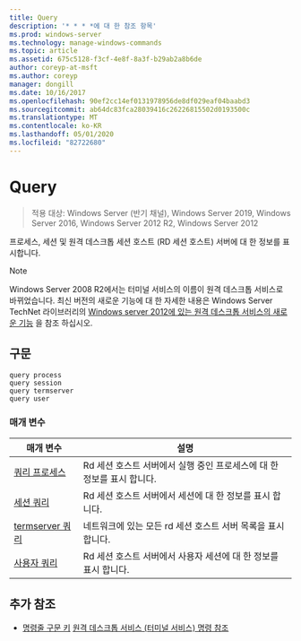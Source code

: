```yaml
---
title: Query
description: '* * * *에 대 한 참조 항목'
ms.prod: windows-server
ms.technology: manage-windows-commands
ms.topic: article
ms.assetid: 675c5128-f3cf-4e8f-8a3f-b29ab2a8b6de
author: coreyp-at-msft
ms.author: coreyp
manager: dongill
ms.date: 10/16/2017
ms.openlocfilehash: 90ef2cc14ef0131978956de8df029eaf04baabd3
ms.sourcegitcommit: ab64dc83fca28039416c26226815502d0193500c
ms.translationtype: MT
ms.contentlocale: ko-KR
ms.lasthandoff: 05/01/2020
ms.locfileid: "82722680"
---
```

# <a name="query"></a>Query

> 적용 대상: Windows Server (반기 채널), Windows Server 2019, Windows Server 2016, Windows Server 2012 R2, Windows Server 2012

프로세스, 세션 및 원격 데스크톱 세션 호스트 (RD 세션 호스트) 서버에 대 한 정보를 표시합니다.

> [!NOTE]
> Windows Server 2008 R2에서는 터미널 서비스의 이름이 원격 데스크톱 서비스로 바뀌었습니다. 최신 버전의 새로운 기능에 대 한 자세한 내용은 Windows Server TechNet 라이브러리의 [Windows server 2012에 있는 원격 데스크톱 서비스의 새로운 기능](https://technet.microsoft.com/library/hh831527) 을 참조 하십시오.

## <a name="syntax"></a>구문
```
query process
query session
query termserver
query user
```

### <a name="parameters"></a>매개 변수
|매개 변수|설명|
|-------|--------|
|[쿼리 프로세스](query-process.md)|Rd 세션 호스트 서버에서 실행 중인 프로세스에 대 한 정보를 표시 합니다.|
|[세션 쿼리](query-session.md)|Rd 세션 호스트 서버에서 세션에 대 한 정보를 표시 합니다.|
|[termserver 쿼리](query-termserver.md)|네트워크에 있는 모든 rd 세션 호스트 서버 목록을 표시 합니다.|
|[사용자 쿼리](query-user.md)|Rd 세션 호스트 서버에서 사용자 세션에 대 한 정보를 표시 합니다.|

## <a name="additional-references"></a>추가 참조
- [명령줄 구문 키](command-line-syntax-key.md)
[원격 데스크톱 서비스 (터미널 서비스) 명령 참조](remote-desktop-services-terminal-services-command-reference.md)
